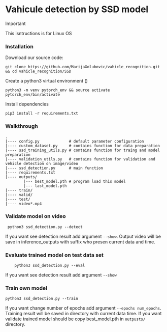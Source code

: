 # Vahicule detection by SSD model

>[!IMPORTANT]
>This isntructions is for Linux OS

### Installation
Download our source code:
```
git clone https://github.com/MarijaGolubovic/vahicle_recognition.git && cd vahicle_recognition/SSD
```

Create a python3 virtual environment ()
```
python3 -m venv pytorch_env && source activate pytorch_env/bin/activate
```
Install dependencies
```
pip3 install -r requirements.txt
```


### Walkthrough
```
.
|---- config.py             # default parameter configuration 
|---- custom_dataset.py     # contains function for data preparation
|---- ssd_training_utils.py # contains function for traing and model preparation
|---- validation_utils.py   # contains function for validation and vehicle detection on image/video
|---- ssd_detection.py      # main function
|---- requirements.txt      
|---- outputs/
        |--- best_model.pth # program load this model
        |--- last_model.pth
|---- train/
|---- valid/
|---- test/
|---- video*.mp4
```

### Validate model on video
```
 python3 ssd_detection.py --detect
```
If you want see detection result add argument `--show`.  Output video will be save in inference_outputs with suffix who presen current data and time. 

### Evaluate trained model on test data set

```
    python3 ssd_detection.py --eval
```
If you want see detection result add argument `--show`

### Train own model
```
python3 ssd_detection.py --train
```
If you want change number of epochs add argument `--epochs num_epochs`. Training result will be saved in directory with current data time. If you want validate trained model should be copy best_model.pth in `outpusts/` directory.


